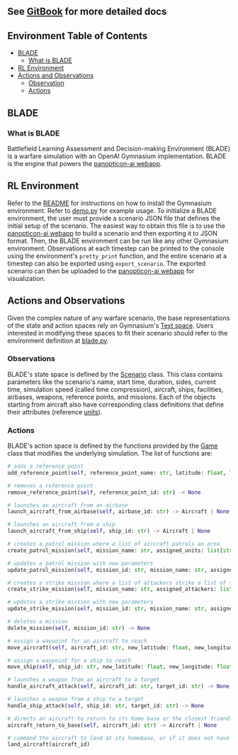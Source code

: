 ## See [GitBook](https://docs.panopticon-ai.com/) for more detailed docs

## Environment Table of Contents

- [BLADE](#blade)
  - [What is BLADE](#what-is-blade)
- [RL Environment](#rl-environment)
- [Actions and Observations](#actions-and-observations)
  - [Observation](#observations)
  - [Actions](#actions)

<!-- /TOC -->

## BLADE

### What is BLADE

Battlefield Learning Assessment and Decision-making Environment (BLADE) is a warfare simulation with an OpenAI Gymnasium implementation. BLADE is the engine that powers the [panopticon-ai webapp](https://app.panopticon-ai.com/).

## RL Environment

Refer to the [README](https://github.com/Panopticon-AI-team/panopticon/blob/main/gym/README.md) for instructions on how to install the Gymnasium environment. Refer to [demo.py](https://github.com/Panopticon-AI-team/panopticon/blob/main/gym/scripts/demo.py) for example usage. To initialize a BLADE environment, the user must provide a scenario JSON file that defines the initial setup of the scenario. The easiest way to obtain this file is to use the [panopticon-ai webapp](https://app.panopticon-ai.com/) to build a scenario and then exporting it to JSON format. Then, the BLADE environment can be run like any other Gymnasium environment. Observations at each timestep can be printed to the console using the environment's `pretty_print` function, and the entire scenario at a timestep can also be exported using `export_scenario`. The exported scenario can then be uploaded to the [panopticon-ai webapp](https://app.panopticon-ai.com/) for visualization.

## Actions and Observations

Given the complex nature of any warfare scenario, the base representations of the state and action spaces rely on Gymnasium's [Text space](https://gymnasium.farama.org/api/spaces/fundamental/#gymnasium.spaces.Text). Users interested in modifying these spaces to fit their scenario should refer to the environment definition at [blade.py](https://github.com/Panopticon-AI-team/panopticon/blob/main/gym/blade/envs/blade.py).

### Observations

BLADE's state space is defined by the [Scenario](https://github.com/Panopticon-AI-team/panopticon/blob/main/gym/blade/Scenario.py) class. This class contains parameters like the scenario's name, start time, duration, sides, current time, simulation speed (called time compression), aircraft, ships, facilities, airbases, weapons, reference points, and missions. Each of the objects starting from aircraft also have corresponding class definitions that define their attributes (reference [units](https://github.com/Panopticon-AI-team/panopticon/tree/main/gym/blade/units)).

### Actions

BLADE's action space is defined by the functions provided by the [Game](https://github.com/Panopticon-AI-team/panopticon/blob/main/gym/blade/Game.py) class that modifies the underlying simulation. The list of functions are:

```python
# adds a reference point
add_reference_point(self, reference_point_name: str, latitude: float, longitude: float) -> ReferencePoint

# removes a reference point
remove_reference_point(self, reference_point_id: str) -> None

# launches an aircraft from an airbase
launch_aircraft_from_airbase(self, airbase_id: str) -> Aircraft | None

# launches an aircraft from a ship
launch_aircraft_from_ship(self, ship_id: str) -> Aircraft | None

# creates a patrol mission where a list of aircraft patrols an area
create_patrol_mission(self, mission_name: str, assigned_units: list[str], assigned_area: list[list[float]]) -> None

# updates a patrol mission with new parameters
update_patrol_mission(self, mission_id: str, mission_name: str, assigned_units: list[str], assigned_area: list[list[float]]) -> None

# creates a strike mission where a list of attackers strike a list of targets
create_strike_mission(self, mission_name: str, assigned_attackers: list[str], assigned_targets: list[str]) -> None

# updates a strike mission with new parameters
update_strike_mission(self, mission_id: str, mission_name: str, assigned_attackers: list[str], assigned_targets: list[str]) -> None

# deletes a mission
delete_mission(self, mission_id: str) -> None

# assign a waypoint for an aircraft to reach
move_aircraft(self, aircraft_id: str, new_latitude: float, new_longitude: float) -> Aircraft | None

# assign a waypoint for a ship to reach
move_ship(self, ship_id: str, new_latitude: float, new_longitude: float) -> Ship | None

# launches a weapon from an aircraft to a target
handle_aircraft_attack(self, aircraft_id: str, target_id: str) -> None

# launches a weapon from a ship to a target
handle_ship_attack(self, ship_id: str, target_id: str) -> None

# directs an aircraft to return to its home base or the closest friendly base
aircraft_return_to_base(self, aircraft_id: str) -> Aircraft | None

# command the aircraft to land at its homebase, or if it does not have a homebase, land at the nearest base
land_aircraft(aircraft_id) 
```
